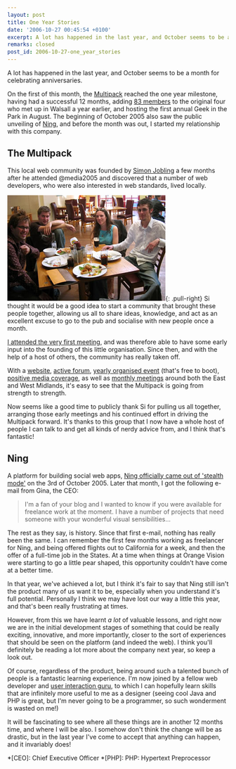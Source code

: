```yaml
---
layout: post
title: One Year Stories
date: '2006-10-27 00:45:54 +0100'
excerpt: A lot has happened in the last year, and October seems to be a month for celebrating anniversaries.
remarks: closed
post_id: 2006-10-27-one_year_stories
---
```

A lot has happened in the last year, and October seems to be a month for celebrating anniversaries.

On the first of this month, the [Multipack][1] reached the one year milestone, having had a successful 12 months, adding [83 members][2] to the original four who met up in Walsall a year earlier, and hosting the first annual Geek in the Park in August. The beginning of October 2005 also saw the public unveiling of [Ning][3], and before the month was out, I started my relationship with this company.

## The Multipack
This local web community was founded by [Simon Jobling][4] a few months after he attended @media2005 and discovered that a number of web developers, who were also interested in web standards, lived locally.

![The very first Multipack meet up in Walsall](/assets/images/2005/10/midwebmeet.jpg){: .pull-right} Si thought it would be a good idea to start a community that brought these people together, allowing us all to share ideas, knowledge, and act as an excellent excuse to go to the pub and socialise with new people once a month.

[I attended the very first meeting][5], and was therefore able to have some early input into the founding of this little organisation. Since then, and with the help of a host of others, the community has really taken off.

With a [website][6], [active forum][7], [yearly organised event][8] (that's free to boot), [positive media coverage][9], as well as [monthly meetings][10] around both the East and West Midlands, it's easy to see that the Multipack is going from strength to strength.

Now seems like a good time to publicly thank Si for pulling us all together, arranging those early meetings and his continued effort in driving the Multipack forward. It's thanks to this group that I now have a whole host of people I can talk to and get all kinds of nerdy advice from, and I think that's fantastic!

## Ning
A platform for building social web apps, [Ning officially came out of 'stealth mode'][11] on the 3rd of October 2005. Later that month, I got the following e-mail from Gina, the CEO:

> I'm a fan of your blog and I wanted to know if you were available for freelance work at the moment. I have a number of projects that need someone with your wonderful visual sensibilities...

The rest as they say, is history. Since that first e-mail, nothing has really been the same. I can remember the first few months working as freelancer for Ning, and being offered flights out to California for a week, and then the offer of a full-time job in the States. At a time when things at Orange Vision were starting to go a little pear shaped, this opportunity couldn't have come at a better time.

In that year, we've achieved a lot, but I think it's fair to say that Ning still isn't the product many of us want it to be, especially when you understand it's full potential. Personally I think we may have lost our way a little this year, and that's been really frustrating at times.

However, from this we have learnt *a lot* of valuable lessons, and right now we are in the initial development stages of something that could be really exciting, innovative, and more importantly, closer to the sort of experiences that should be seen on the platform (and indeed the web). I think you'll definitely be reading a lot more about the company next year, so keep a look out.

Of course, regardless of the product, being around such a talented bunch of people is a fantastic learning experience. I'm now joined by a fellow web developer and [user interaction guru][12], to which I can hopefully learn skills that are infinitely more useful to me as a designer (seeing cool Java and PHP is great, but I'm never going to be a programmer, so such wonderment is wasted on me!)

It will be fascinating to see where all these things are in another 12 months time, and where I will be also. I somehow don't think the change will be as drastic, but in the last year I've come to accept that anything can happen, and it invariably does!

[1]: http://www.multipack.co.uk/
[2]: http://www.multipack.co.uk/members/
[3]: http://www.ning.com/
[4]: http://www.simonjobling.com/?p=62
[5]: /2005/10/the_we_in_web/
[6]: http://www.multipack.co.uk/
[7]: http://forum.multipack.co.uk
[8]: http://www.geekinthepark.co.uk
[9]: http://www.multipack.co.uk/blog/techcrunch-loves-multipack-projects
[10]: http://upcoming.org/group/123
[11]: http://news.com.com/Andreessen+adds+some+Ning+to+the+Web/2100-1032_3-5890005.html
[12]: http://www.davidlwarner.com/

*[CEO]: Chief Executive Officer
*[PHP]: PHP: Hypertext Preprocessor